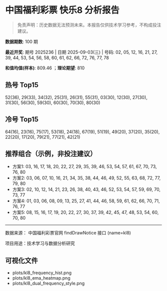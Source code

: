 # 中国福利彩票 快乐8 分析报告

> 免责声明：历史数据无法预测未来。本报告仅供技术学习参考，不构成投注建议。


**数据期数**: 100 期

**最近开奖**: 期号 2025236 | 日期 2025-09-03(三) | 号码: 02, 05, 12, 16, 21, 27, 39, 44, 53, 54, 56, 58, 60, 61, 62, 66, 72, 76, 77, 78

**和值均值(样本)**: 809.46 ；**理论期望**: 810


## 热号 Top15

52(36), 29(33), 34(32), 25(31), 26(31), 55(31), 03(30), 12(30), 27(30), 31(30), 56(30), 59(30), 60(30), 70(30), 80(30)


## 冷号 Top15

64(16), 23(16), 75(17), 53(18), 24(18), 67(19), 51(19), 49(20), 37(20), 35(20), 22(20), 17(20), 79(21), 77(21), 42(21)


## 推荐组合（示例，非投注建议）

- 方案1: 03, 16, 17, 18, 20, 22, 27, 29, 35, 39, 46, 53, 54, 57, 61, 67, 70, 73, 76, 80
- 方案2: 03, 06, 07, 10, 16, 21, 34, 35, 38, 44, 46, 49, 52, 55, 63, 68, 72, 77, 79, 80
- 方案3: 02, 10, 12, 14, 21, 23, 26, 38, 40, 43, 46, 52, 53, 54, 57, 59, 69, 70, 73, 77
- 方案4: 01, 03, 06, 08, 09, 13, 25, 27, 41, 44, 46, 58, 59, 61, 62, 66, 70, 71, 76, 77
- 方案5: 08, 15, 16, 17, 19, 20, 22, 27, 30, 37, 39, 42, 45, 47, 48, 53, 54, 60, 70, 80

---

数据来源： 中国福利彩票官网 findDrawNotice 接口 (name=kl8)

项目用途：技术学习与数据分析研究


## 可视化文件

- plots/kl8_frequency_hist.png
- plots/kl8_ema_heatmap.png
- plots/kl8_dual_frequency_style.png